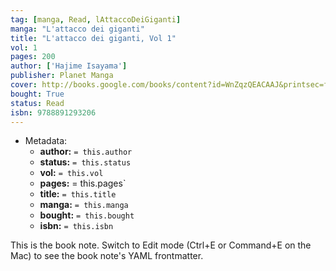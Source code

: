 ```yaml
---
tag: [manga, Read, lAttaccoDeiGiganti]
manga: "L'attacco dei giganti"
title: "L'attacco dei giganti, Vol 1"
vol: 1
pages: 200
author: ['Hajime Isayama']
publisher: Planet Manga
cover: http://books.google.com/books/content?id=WnZqzQEACAAJ&printsec=frontcover&img=1&zoom=1&source=gbs_api
bought: True
status: Read
isbn: 9788891293206
---
```


- Metadata:
    - **author:** `= this.author`
    - **status:** `= this.status`
    - **vol:** `= this.vol`
    - **pages:** = this.pages`
    - **title:** `= this.title`
    - **manga:** `= this.manga`
    - **bought:** `= this.bought`
    - **isbn:** `= this.isbn`


This is the book note. Switch to Edit mode (Ctrl+E or Command+E on the Mac) to see the book note's YAML frontmatter.